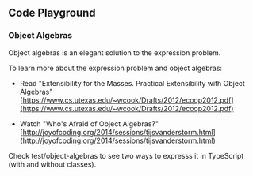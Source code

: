 ## Code Playground

### Object Algebras

Object algebras is an elegant solution to the expression problem.

To learn more about the expression problem and object algebras:

* Read "Extensibility for the Masses. Practical Extensibility with Object Algebras"
[https://www.cs.utexas.edu/~wcook/Drafts/2012/ecoop2012.pdf](https://www.cs.utexas.edu/~wcook/Drafts/2012/ecoop2012.pdf)

* Watch "Who's Afraid of Object Algebras?"
[http://joyofcoding.org/2014/sessions/tijsvanderstorm.html](http://joyofcoding.org/2014/sessions/tijsvanderstorm.html)

Check test/object-algebras to see two ways to expresss it in TypeScript (with and without classes).